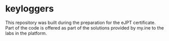 # keyloggers
This repository was built during the preparation for the eJPT certificate. Part of the code is offered as part of the solutions provided by my.ine to the labs in the platform.

